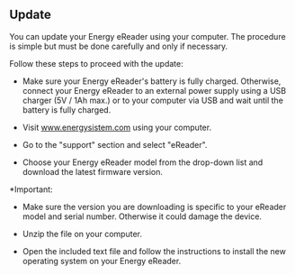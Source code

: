 ## Update

You can update your Energy eReader using your computer. The procedure is simple but must be done carefully and only if necessary.

Follow these steps to proceed with the update:

-	Make sure your Energy eReader's battery is fully charged. Otherwise, connect your Energy eReader to an external power supply using a USB charger (5V / 1Ah max.) or to your computer via USB and wait until the battery is fully charged.

-	Visit www.energysistem.com using your computer.

- Go to the "support" section and select "eReader".

- Choose your Energy eReader model from the drop-down list and download the latest firmware version.

*Important: 

- Make sure the version you are downloading is specific to your eReader model and serial number. Otherwise it could damage the device.

-	Unzip the file on your computer.

-	Open the included text file and follow the instructions to install the new operating system on your Energy eReader.
